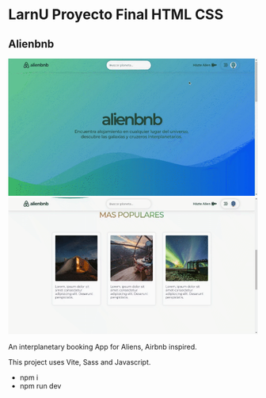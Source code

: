 # LarnU Proyecto Final HTML CSS

## Alienbnb

![plot](./src/assets/chrome-capture-2022-5-30.gif)
![plot](./src/assets/chrome-capture-2022-5-30-cards.gif)

An interplanetary booking App for Aliens, Airbnb inspired.

This project uses Vite, Sass and Javascript.

- npm i
- npm run dev
